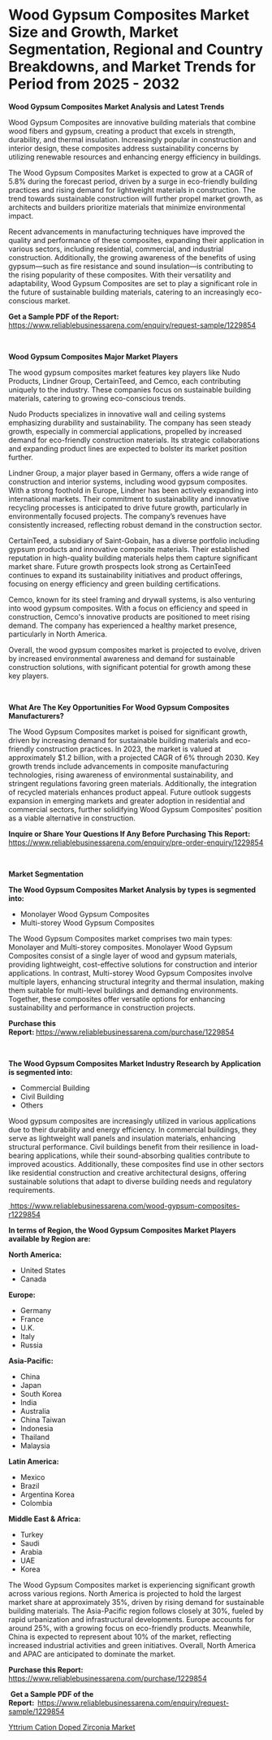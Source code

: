<p><h1>Wood Gypsum Composites Market Size and Growth, Market Segmentation, Regional and Country Breakdowns, and Market Trends for Period from 2025 -  2032</h1></p><p><strong>Wood Gypsum Composites Market Analysis and Latest Trends</strong></p>
<p><p>Wood Gypsum Composites are innovative building materials that combine wood fibers and gypsum, creating a product that excels in strength, durability, and thermal insulation. Increasingly popular in construction and interior design, these composites address sustainability concerns by utilizing renewable resources and enhancing energy efficiency in buildings. </p><p>The Wood Gypsum Composites Market is expected to grow at a CAGR of 5.8% during the forecast period, driven by a surge in eco-friendly building practices and rising demand for lightweight materials in construction. The trend towards sustainable construction will further propel market growth, as architects and builders prioritize materials that minimize environmental impact. </p><p>Recent advancements in manufacturing techniques have improved the quality and performance of these composites, expanding their application in various sectors, including residential, commercial, and industrial construction. Additionally, the growing awareness of the benefits of using gypsum—such as fire resistance and sound insulation—is contributing to the rising popularity of these composites. With their versatility and adaptability, Wood Gypsum Composites are set to play a significant role in the future of sustainable building materials, catering to an increasingly eco-conscious market.</p></p>
<p><strong>Get a Sample PDF of the Report:&nbsp;</strong> <a href="https://www.reliablebusinessarena.com/enquiry/request-sample/1229854?utm_campaign=3042&utm_medium=2&utm_source=Github&utm_content=ia&utm_term=03042025&utm_id=wood-gypsum-composites">https://www.reliablebusinessarena.com/enquiry/request-sample/1229854</a></p>
<p>&nbsp;</p>
<p><strong>Wood Gypsum Composites Major Market Players</strong></p>
<p><p>The wood gypsum composites market features key players like Nudo Products, Lindner Group, CertainTeed, and Cemco, each contributing uniquely to the industry. These companies focus on sustainable building materials, catering to growing eco-conscious trends.</p><p>Nudo Products specializes in innovative wall and ceiling systems emphasizing durability and sustainability. The company has seen steady growth, especially in commercial applications, propelled by increased demand for eco-friendly construction materials. Its strategic collaborations and expanding product lines are expected to bolster its market position further.</p><p>Lindner Group, a major player based in Germany, offers a wide range of construction and interior systems, including wood gypsum composites. With a strong foothold in Europe, Lindner has been actively expanding into international markets. Their commitment to sustainability and innovative recycling processes is anticipated to drive future growth, particularly in environmentally focused projects. The company’s revenues have consistently increased, reflecting robust demand in the construction sector.</p><p>CertainTeed, a subsidiary of Saint-Gobain, has a diverse portfolio including gypsum products and innovative composite materials. Their established reputation in high-quality building materials helps them capture significant market share. Future growth prospects look strong as CertainTeed continues to expand its sustainability initiatives and product offerings, focusing on energy efficiency and green building certifications.</p><p>Cemco, known for its steel framing and drywall systems, is also venturing into wood gypsum composites. With a focus on efficiency and speed in construction, Cemco's innovative products are positioned to meet rising demand. The company has experienced a healthy market presence, particularly in North America.</p><p>Overall, the wood gypsum composites market is projected to evolve, driven by increased environmental awareness and demand for sustainable construction solutions, with significant potential for growth among these key players.</p></p>
<p>&nbsp;</p>
<p><strong>What Are The Key Opportunities For Wood Gypsum Composites Manufacturers?</strong></p>
<p><p>The Wood Gypsum Composites market is poised for significant growth, driven by increasing demand for sustainable building materials and eco-friendly construction practices. In 2023, the market is valued at approximately $1.2 billion, with a projected CAGR of 6% through 2030. Key growth trends include advancements in composite manufacturing technologies, rising awareness of environmental sustainability, and stringent regulations favoring green materials. Additionally, the integration of recycled materials enhances product appeal. Future outlook suggests expansion in emerging markets and greater adoption in residential and commercial sectors, further solidifying Wood Gypsum Composites' position as a viable alternative in construction.</p></p>
<p><strong>Inquire or Share Your Questions If Any Before Purchasing This Report:</strong> <a href="https://www.reliablebusinessarena.com/enquiry/pre-order-enquiry/1229854?utm_campaign=3042&utm_medium=2&utm_source=Github&utm_content=ia&utm_term=03042025&utm_id=wood-gypsum-composites">https://www.reliablebusinessarena.com/enquiry/pre-order-enquiry/1229854</a></p>
<p>&nbsp;</p>
<p><strong>Market Segmentation</strong></p>
<p><strong>The Wood Gypsum Composites Market Analysis by types is segmented into:</strong></p>
<p><ul><li>Monolayer Wood Gypsum Composites</li><li>Multi-storey Wood Gypsum Composites</li></ul></p>
<p><p>The Wood Gypsum Composites market comprises two main types: Monolayer and Multi-storey composites. Monolayer Wood Gypsum Composites consist of a single layer of wood and gypsum materials, providing lightweight, cost-effective solutions for construction and interior applications. In contrast, Multi-storey Wood Gypsum Composites involve multiple layers, enhancing structural integrity and thermal insulation, making them suitable for multi-level buildings and demanding environments. Together, these composites offer versatile options for enhancing sustainability and performance in construction projects.</p></p>
<p><strong>Purchase this Report:&nbsp;</strong><a href="https://www.reliablebusinessarena.com/purchase/1229854?utm_campaign=3042&utm_medium=2&utm_source=Github&utm_content=ia&utm_term=03042025&utm_id=wood-gypsum-composites">https://www.reliablebusinessarena.com/purchase/1229854</a></p>
<p>&nbsp;</p>
<p><strong>The Wood Gypsum Composites Market Industry Research by Application is segmented into:</strong></p>
<p><ul><li>Commercial Building</li><li>Civil Building</li><li>Others</li></ul></p>
<p><p>Wood gypsum composites are increasingly utilized in various applications due to their durability and energy efficiency. In commercial buildings, they serve as lightweight wall panels and insulation materials, enhancing structural performance. Civil buildings benefit from their resilience in load-bearing applications, while their sound-absorbing qualities contribute to improved acoustics. Additionally, these composites find use in other sectors like residential construction and creative architectural designs, offering sustainable solutions that adapt to diverse building needs and regulatory requirements.</p></p>
<p><a href="https://www.reliablebusinessarena.com/wood-gypsum-composites-r1229854?utm_campaign=3042&utm_medium=2&utm_source=Github&utm_content=ia&utm_term=03042025&utm_id=wood-gypsum-composites">&nbsp;https://www.reliablebusinessarena.com/wood-gypsum-composites-r1229854</a></p>
<p><strong>In terms of Region, the Wood Gypsum Composites Market Players available by Region are:</strong></p>
<p>
    <p> <strong> North America: </strong>
        <ul>
            <li>United States</li>
            <li>Canada</li>
        </ul>
        </p> 
    <p> <strong> Europe: </strong>
        <ul>
            <li>Germany</li>
            <li>France</li>
            <li>U.K.</li>
            <li>Italy</li>
            <li>Russia</li>
        </ul>
        </p> 
    <p> <strong> Asia-Pacific: </strong>
        <ul>
            <li>China</li>
            <li>Japan</li>
            <li>South Korea</li>
            <li>India</li>
            <li>Australia</li>
            <li>China Taiwan</li>
            <li>Indonesia</li>
            <li>Thailand</li>
            <li>Malaysia</li>
        </ul>
        </p> 
    <p> <strong> Latin America: </strong>
        <ul>
            <li>Mexico</li>
            <li>Brazil</li>
            <li>Argentina Korea</li>
            <li>Colombia</li>
        </ul>
        </p> 
    <p> <strong> Middle East & Africa: </strong>
        <ul>
            <li>Turkey</li>
            <li>Saudi</li>
            <li>Arabia</li>
            <li>UAE</li>
            <li>Korea</li>
        </ul>
    </p>
    </p>
<p><p>The Wood Gypsum Composites market is experiencing significant growth across various regions. North America is projected to hold the largest market share at approximately 35%, driven by rising demand for sustainable building materials. The Asia-Pacific region follows closely at 30%, fueled by rapid urbanization and infrastructural developments. Europe accounts for around 25%, with a growing focus on eco-friendly products. Meanwhile, China is expected to represent about 10% of the market, reflecting increased industrial activities and green initiatives. Overall, North America and APAC are anticipated to dominate the market.</p></p>
<p><strong>Purchase this Report: </strong><a href="https://www.reliablebusinessarena.com/purchase/1229854?utm_campaign=3042&utm_medium=2&utm_source=Github&utm_content=ia&utm_term=03042025&utm_id=wood-gypsum-composites">https://www.reliablebusinessarena.com/purchase/1229854</a></p>
<p>&nbsp;<strong>Get a Sample PDF of the Report:&nbsp;&nbsp;</strong><a href="https://www.reliablebusinessarena.com/enquiry/request-sample/1229854?utm_campaign=3042&utm_medium=2&utm_source=Github&utm_content=ia&utm_term=03042025&utm_id=wood-gypsum-composites">https://www.reliablebusinessarena.com/enquiry/request-sample/1229854</a></p>
<p><strong></strong></p>
<p><p><a href="https://github.com/sapsaidamary/Market-Research-Report-List-1/blob/main/yttrium-cation-doped-zirconia-market.md?utm_campaign=3042&utm_medium=2&utm_source=Github&utm_content=ia&utm_term=03042025&utm_id=wood-gypsum-composites">Yttrium Cation Doped Zirconia Market</a></p></p>